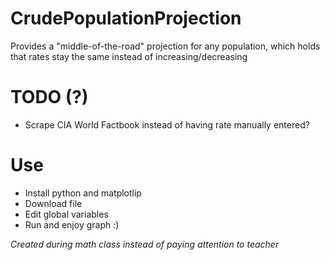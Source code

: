 # CrudePopulationProjection
Provides a "middle-of-the-road" projection for any population, which holds that rates stay the same instead of increasing/decreasing

# TODO (?)
- Scrape CIA World Factbook instead of having rate manually entered?

# Use
- Install python and matplotlip
- Download file
- Edit global variables
- Run and enjoy graph :)

*Created during math class instead of paying attention to teacher*
